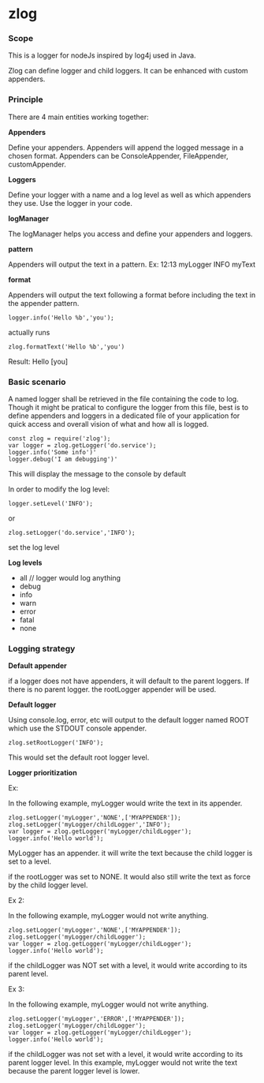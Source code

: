# zlog

### Scope

This is a logger for nodeJs inspired by log4j used in Java.

Zlog can define logger and child loggers. It can be enhanced with custom appenders.


### Principle

There are 4 main entities working together:

**Appenders**

Define your appenders. Appenders will append the logged message in a chosen format.
Appenders can be ConsoleAppender, FileAppender, customAppender.

**Loggers**

Define your logger with a name and a log level as well as which appenders they use.
Use the logger in your code.

**logManager**

The logManager helps you access and define your appenders and loggers.

**pattern**

Appenders will output the text in a pattern.
Ex: 12:13 myLogger INFO myText

**format**

Appenders will output the text following a format before including the text in the appender pattern.

    logger.info('Hello %b','you');

actually runs

    zlog.formatText('Hello %b','you')
    
Result: Hello [you]


### Basic scenario

A named logger shall be retrieved in the file containing the code to log.
Though it might be pratical to configure the logger from this file, best is to define appenders and loggers in a dedicated file of your application for quick access and overall vision of what and how all is logged.

    const zlog = require('zlog');
    var logger = zlog.getLogger('do.service');
    logger.info('Some info')'
    logger.debug('I am debugging')'

This will display the message to the console by default

In order to modify the log level:

    logger.setLevel('INFO');

or 

    zlog.setLogger('do.service','INFO');

set the log level


**Log levels**

 - all // logger would log anything
 - debug
 - info
 - warn
 - error
 - fatal
 - none

### Logging strategy

**Default appender**

if a logger does not have appenders, it will default to the parent loggers. If there is no parent logger. the rootLogger appender will be used.


**Default logger**

Using console.log, error, etc will output to the default logger named ROOT
which use the STDOUT console appender.

    zlog.setRootLogger('INFO');

This would set the default root logger level.


**Logger prioritization**

Ex: 

In the following example, myLogger would write the text in its appender.


    zlog.setLogger('myLogger','NONE',['MYAPPENDER']);
    zlog.setLogger('myLogger/childLogger','INFO');
    var logger = zlog.getLogger('myLogger/childLogger');
    logger.info('Hello world');

MyLogger has an appender. it will write the text because the child logger is set to a level.

if the rootLogger was set to NONE. It would also still write the text as force by the child logger level.

Ex 2:

In the following example, myLogger would not write anything.

    zlog.setLogger('myLogger','NONE',['MYAPPENDER']);
    zlog.setLogger('myLogger/childLogger');
    var logger = zlog.getLogger('myLogger/childLogger');
    logger.info('Hello world');

if the childLogger was NOT set with a level, it would write according to its parent level.


Ex 3:

In the following example, myLogger would not write anything.

    zlog.setLogger('myLogger','ERROR',['MYAPPENDER']);
    zlog.setLogger('myLogger/childLogger');
    var logger = zlog.getLogger('myLogger/childLogger');
    logger.info('Hello world');

if the childLogger was not set with a level, it would write according to its parent logger level.
In this example, myLogger would not write the text because the parent logger level is lower.


